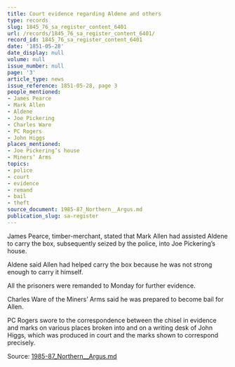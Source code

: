 ```yaml
---
title: Court evidence regarding Aldene and others
type: records
slug: 1845_76_sa_register_content_6401
url: /records/1845_76_sa_register_content_6401/
record_id: 1845_76_sa_register_content_6401
date: '1851-05-28'
date_display: null
volume: null
issue_number: null
page: '3'
article_type: news
issue_reference: 1851-05-28, page 3
people_mentioned:
- James Pearce
- Mark Allen
- Aldene
- Joe Pickering
- Charles Ware
- PC Rogers
- John Higgs
places_mentioned:
- Joe Pickering’s house
- Miners’ Arms
topics:
- police
- court
- evidence
- remand
- bail
- theft
source_document: 1985-87_Northern__Argus.md
publication_slug: sa-register
---
```


James Pearce, timber-merchant, stated that Mark Allen had assisted Aldene to carry the box, subsequently seized by the police, into Joe Pickering’s house.

Aldene said Allen had helped carry the box because he was not strong enough to carry it himself.

All the prisoners were remanded to Monday for further evidence.

Charles Ware of the Miners’ Arms said he was prepared to become bail for Allen.

PC Rogers swore to the correspondence between the chisel in evidence and marks on various places broken into and on a writing desk of John Higgs, which was produced in court and the marks shown to correspond precisely.

Source: [1985-87_Northern__Argus.md](/downloads/markdown/1985-87_Northern__Argus.md)
